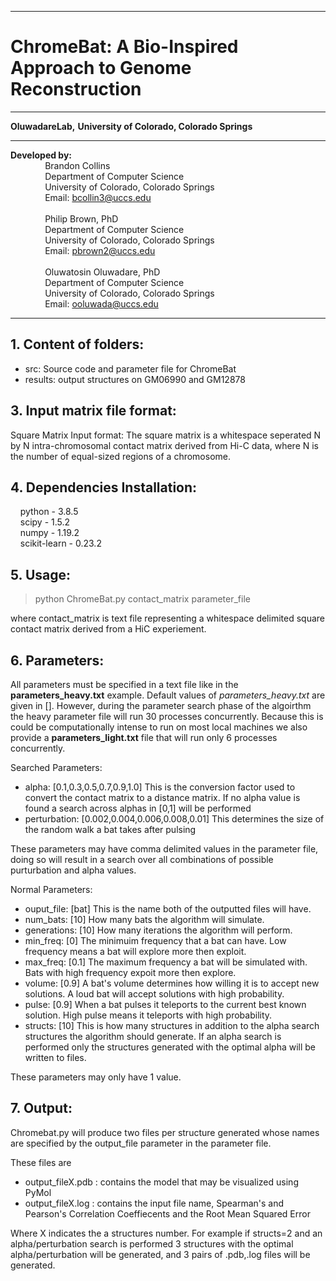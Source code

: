 ------------------------------------------------------------------------------------------------------------------------------------
# ChromeBat: A Bio-Inspired Approach to Genome Reconstruction
------------------------------------------------------------------------------------------------------------------------------------
**OluwadareLab,**
**University of Colorado, Colorado Springs**

----------------------------------------------------------------------
**Developed by:** <br />
		 &nbsp;&nbsp;&nbsp;&nbsp;&nbsp;&nbsp;&nbsp;&nbsp;&nbsp;&nbsp;&nbsp;&nbsp;&nbsp;&nbsp;Brandon Collins<br />
		 &nbsp;&nbsp;&nbsp;&nbsp;&nbsp;&nbsp;&nbsp;&nbsp;&nbsp;&nbsp;&nbsp;&nbsp;&nbsp;&nbsp;Department of Computer Science <br />
		 &nbsp;&nbsp;&nbsp;&nbsp;&nbsp;&nbsp;&nbsp;&nbsp;&nbsp;&nbsp;&nbsp;&nbsp;&nbsp;&nbsp;University of Colorado, Colorado Springs <br />
		 &nbsp;&nbsp;&nbsp;&nbsp;&nbsp;&nbsp;&nbsp;&nbsp;&nbsp;&nbsp;&nbsp;&nbsp;&nbsp;&nbsp;Email: bcollin3@uccs.edu <br /><br />
		 &nbsp;&nbsp;&nbsp;&nbsp;&nbsp;&nbsp;&nbsp;&nbsp;&nbsp;&nbsp;&nbsp;&nbsp;&nbsp;&nbsp;Philip Brown, PhD<br />
		 &nbsp;&nbsp;&nbsp;&nbsp;&nbsp;&nbsp;&nbsp;&nbsp;&nbsp;&nbsp;&nbsp;&nbsp;&nbsp;&nbsp;Department of Computer Science <br />
		 &nbsp;&nbsp;&nbsp;&nbsp;&nbsp;&nbsp;&nbsp;&nbsp;&nbsp;&nbsp;&nbsp;&nbsp;&nbsp;&nbsp;University of Colorado, Colorado Springs <br />
		 &nbsp;&nbsp;&nbsp;&nbsp;&nbsp;&nbsp;&nbsp;&nbsp;&nbsp;&nbsp;&nbsp;&nbsp;&nbsp;&nbsp;Email: pbrown2@uccs.edu 
		 <br /><br />
		 &nbsp;&nbsp;&nbsp;&nbsp;&nbsp;&nbsp;&nbsp;&nbsp;&nbsp;&nbsp;&nbsp;&nbsp;&nbsp;&nbsp;Oluwatosin Oluwadare, PhD <br />
		 &nbsp;&nbsp;&nbsp;&nbsp;&nbsp;&nbsp;&nbsp;&nbsp;&nbsp;&nbsp;&nbsp;&nbsp;&nbsp;&nbsp;Department of Computer Science <br />
		 &nbsp;&nbsp;&nbsp;&nbsp;&nbsp;&nbsp;&nbsp;&nbsp;&nbsp;&nbsp;&nbsp;&nbsp;&nbsp;&nbsp;University of Colorado, Colorado Springs <br />
		 &nbsp;&nbsp;&nbsp;&nbsp;&nbsp;&nbsp;&nbsp;&nbsp;&nbsp;&nbsp;&nbsp;&nbsp;&nbsp;&nbsp;Email: ooluwada@uccs.edu


----------------------------------------------------------------------

**1.	Content of folders:**
----------------------------------------------------------------------
* src: Source code and parameter file for ChromeBat
* results: output structures on GM06990 and GM12878

**3.	Input matrix file format:**
-----------------------------------------------------------

Square Matrix Input format: The square matrix is a whitespace seperated N by N intra-chromosomal contact matrix derived from Hi-C data, where N is the number of equal-sized regions of a chromosome.


**4.	Dependencies Installation:**
-----------------------------------------------------------

&nbsp;&nbsp;&nbsp;&nbsp;python - 3.8.5 <br />
&nbsp;&nbsp;&nbsp;&nbsp;scipy - 1.5.2 <br />
&nbsp;&nbsp;&nbsp;&nbsp;numpy - 1.19.2 <br />
&nbsp;&nbsp;&nbsp;&nbsp;scikit-learn - 0.23.2 <br />


**5.	Usage:**
-----------------------------------------------------------
>python ChromeBat.py contact_matrix parameter_file

where contact_matrix is text file representing a whitespace delimited square contact matrix derived from a HiC experiement.




**6.	Parameters:**
-----------------------------------------------------------
All parameters must be specified in a text file like in the **parameters_heavy.txt** example.
Default values of _parameters_heavy.txt_ are given in [].
However, during the parameter search phase of the algoirthm the heavy parameter file will run 30 processes concurrently.
Because this is could be computationally intense to run on most local machines we also provide a **parameters_light.txt** file that will run only 6 processes concurrently.

Searched Parameters:
+ alpha: [0.1,0.3,0.5,0.7,0.9,1.0] This is the conversion factor used to convert the contact matrix to a distance matrix. If no alpha value is found a search across alphas in [0,1] will be performed
+ perturbation: [0.002,0.004,0.006,0.008,0.01] This determines the size of the random walk a bat takes after pulsing

These parameters may have comma delimited values in the parameter file, doing so will result in a search over all combinations of possible purturbation and alpha values.

Normal Parameters:
+ ouput_file: [bat] This is the name both of the outputted files will have.
+ num_bats: [10] How many bats the algorithm will simulate.
+ generations: [10] How many iterations the algorithm will perform.
+ min_freq: [0] The minimuim frequency that a bat can have. Low frequency means a bat will explore more then exploit.
+ max_freq: [0.1] The maximum frequency a bat will be simulated with. Bats with high frequency expoit more then explore.
+ volume: [0.9] A bat's volume determines how willing it is to accept new solutions. A loud bat will accept solutions with high probability.
+ pulse: [0.9] When a bat pulses it teleports to the current best known solution. High pulse means it teleports with high probability. 
+ structs: [10] This is how many structures in addition to the alpha search structures the algorithm should generate. If an alpha search is performed only the structures generated with the optimal alpha will be written to files.

These parameters may only have 1 value.

**7.	Output:**
-----------------------------------------------------------
Chromebat.py will produce two files per structure generated whose names are specified by the output_file parameter in the parameter file.

These files are
  + output_fileX.pdb : contains the model that may be visualized using PyMol
  + output_fileX.log : contains the input file name, Spearman's and Pearson's Correlation Coeffiecents and the Root Mean Squared Error

  Where X indicates the a structures number. For example if structs=2 and an alpha/perturbation search is performed 3 structures with the optimal alpha/perturbation will be generated, and 3 pairs of .pdb,.log files will be generated.


